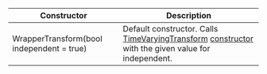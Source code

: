 Constructor | Description
--- | ---
WrapperTransform(bool independent = true) | Default constructor. Calls [TimeVaryingTransform](../timevaryingtransform/timevaryingtransform.md) [constructor](../timevaryingtransform/constructors.md) with the given value for independent.